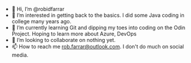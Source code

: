 - 👋 Hi, I’m @robidfarrar
- 👀 I’m interested in getting back to the basics. I did some Java coding in college many years ago.
- 🌱 I’m currently learning Git and dipping my toes into coding on the Odin Project. Hoping to learn more about Azure, DevOps
- 💞️ I’m looking to collaborate on nothing yet.
- 📫 How to reach me rob.farrar@outlook.com. I don't do much on social media.

<!---
robidfarrar/robidfarrar is a ✨ special ✨ repository because its `README.md` (this file) appears on your GitHub profile.
You can click the Preview link to take a look at your changes.
--->
